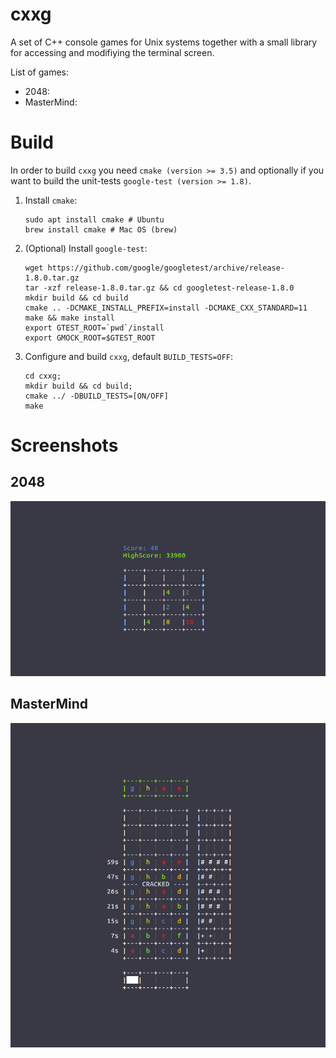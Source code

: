 # cxxg

A set of C++ console games for Unix systems together with a small library for accessing and modifiying the terminal screen.

List of games:
- 2048:
- MasterMind:

# Build
In order to build `cxxg` you need `cmake (version >= 3.5)` and optionally if you want to build the unit-tests `google-test (version >= 1.8)`. 

1. Install `cmake`:
    ```
    sudo apt install cmake # Ubuntu
    brew install cmake # Mac OS (brew)
    ```
2. (Optional) Install `google-test`:
    ```
    wget https://github.com/google/googletest/archive/release-1.8.0.tar.gz
    tar -xzf release-1.8.0.tar.gz && cd googletest-release-1.8.0
    mkdir build && cd build
    cmake .. -DCMAKE_INSTALL_PREFIX=install -DCMAKE_CXX_STANDARD=11
    make && make install
    export GTEST_ROOT=`pwd`/install
    export GMOCK_ROOT=$GTEST_ROOT
    ```

3. Configure and build `cxxg`, default `BUILD_TESTS=OFF`:
    ```
    cd cxxg;
    mkdir build && cd build;
    cmake ../ -DBUILD_TESTS=[ON/OFF]
    make
    ```
    
# Screenshots
## 2048
![Screenshot 2048](doc/screenshots/2048.png)
## MasterMind
![Screenshot MasterMind](doc/screenshots/mastermind.png)
